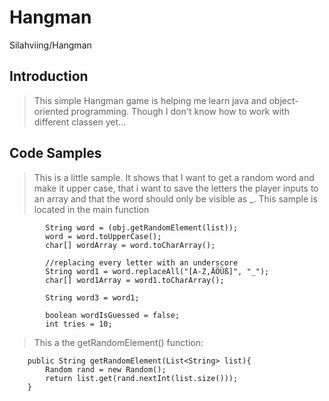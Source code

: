 # Hangman
Silahviing/Hangman

## Introduction

> This simple Hangman game is helping me learn java and object-oriented programming. Though I don't know how to work with different classen yet...

## Code Samples

> This is a little sample. It shows that I want to get a random word and make it upper case, that i want to save the letters the player inputs to an array and that the word should only be visible as _. This sample is located in the main function

            String word = (obj.getRandomElement(list));
            word = word.toUpperCase();
            char[] wordArray = word.toCharArray();

            //replacing every letter with an underscore
            String word1 = word.replaceAll("[A-Z,ÄÖÜß]", "_");
            char[] word1Array = word1.toCharArray();

            String word3 = word1;

            boolean wordIsGuessed = false;
            int tries = 10;

> This a the getRandomElement() function:


        public String getRandomElement(List<String> list){
            Random rand = new Random();
            return list.get(rand.nextInt(list.size()));
        }
